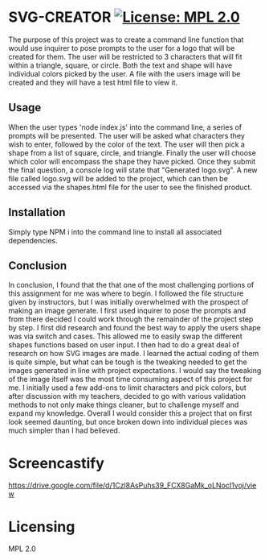 # SVG-CREATOR  [![License: MPL 2.0](https://img.shields.io/badge/License-MPL_2.0-brightgreen.svg)](https://opensource.org/licenses/MPL-2.0)

The purpose of this project was to create a command line function that would use inquirer to pose prompts to the user for a logo that will be created for them. The user will be restricted to 3 characters that will fit within a triangle, square, or circle. Both the text and shape will have individual colors picked by the user. A file with the users image will be created and they will have a test html file to view it.

## Usage

When the user types 'node index.js' into the command line, a series of prompts will be presented. The user will be asked what characters they wish to enter, followed by the color of the text. The user will then pick a shape from a list of square, circle, and triangle. Finally the user will choose which color will encompass the shape they have picked. Once they submit the final question, a console log will state that "Generated logo.svg". A new file called logo.svg will be added to the project, which can then be accessed via the shapes.html file for the user to see the finished product.

## Installation

Simply type NPM i into the command line to install all associated dependencies.

## Conclusion

In conclusion, I found that the that one of the most challenging portions of this assignment for me was where to begin. I followed the file structure given by instructors, but I was initially overwhelmed with the prospect of making an image generate. I first used inquirer to pose the prompts and from there decided I could work through the remainder of the project step by step. I first did research and found the best way to apply the users shape was via switch and cases. This allowed me to easily swap the different shapes functions based on user input. I then had to do a great deal of research on how SVG images are made. I learned the actual coding of them is quite simple, but what can be tough is the tweaking needed to get the images generated in line with project expectations. I would say the tweaking of the image itself was the most time consuming aspect of this project for me. I initially used a few add-ons to limit characters and pick colors, but after discussion with my teachers, decided to go with various validation methods to not only make things cleaner, but to challenge myself and expand my knowledge. Overall I would consider this a project that on first look seemed daunting, but once broken down into individual pieces was much simpler than I had believed.

# Screencastify

https://drive.google.com/file/d/1Czl8AsPuhs39_FCX8GaMk_oLNocI1voj/view

# Licensing

MPL 2.0
